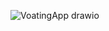 ![VoatingApp drawio](https://github.com/user-attachments/assets/c0836888-52c5-4267-b874-ebeefa9c8c4c)
